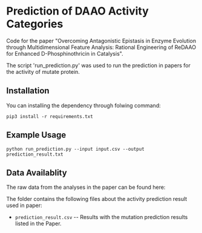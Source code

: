 # Prediction of DAAO Activity Categories
 
Code for the paper "Overcoming Antagonistic Epistasis in Enzyme Evolution through Multidimensional Feature Analysis: Rational Engineering of ReDAAO for Enhanced D-Phosphinothricin in Catalysis".
 
The script 'run_prediction.py' was used to run the prediction in papers for the activity of mutate protein.

## Installation

You can installing the dependency through folwing command:

```
pip3 install -r requirements.txt
```

## Example Usage

```
python run_prediction.py --input input.csv --output prediction_result.txt
```

## Data Availablity

The raw data from the analyses in the paper can be found here: 

The folder contains the following files about the activity prediction result used in paper:

* `prediction_result.csv` -- Results with the mutation prediction results listed in the Paper.
